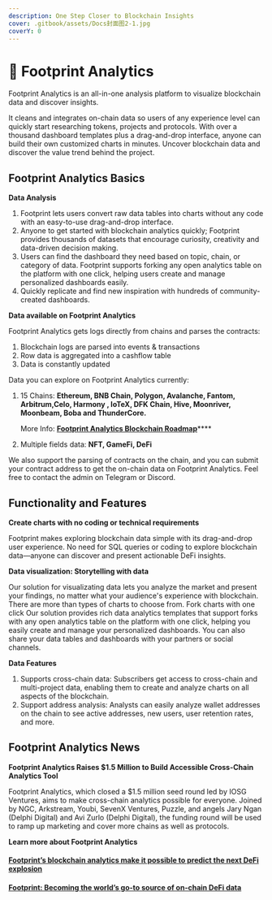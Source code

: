 ```yaml
---
description: One Step Closer to Blockchain Insights
cover: .gitbook/assets/Docs封面图2-1.jpg
coverY: 0
---
```


# 👣 Footprint Analytics

Footprint Analytics is an all-in-one analysis platform to visualize blockchain data and discover insights.&#x20;

It cleans and integrates on-chain data so users of any experience level can quickly start researching tokens, projects and protocols. With over a thousand dashboard templates plus a drag-and-drop interface, anyone can build their own customized charts in minutes. Uncover blockchain data and discover the value trend behind the project.



## **Footprint Analytics Basics**

**Data Analysis**

1. Footprint lets users convert raw data tables into charts without any code with an easy-to-use drag-and-drop interface.
2. Anyone to get started with blockchain analytics quickly; Footprint provides thousands of datasets that encourage curiosity, creativity and data-driven decision making.
3. Users can find the dashboard they need based on topic, chain, or category of data. Footprint supports forking any open analytics table on the platform with one click, helping users create and manage personalized dashboards easily.
4. Quickly replicate and find new inspiration with hundreds of community-created dashboards.

**Data available on Footprint Analytics**

Footprint Analytics gets logs directly from chains and parses the contracts:

1. Blockchain logs are parsed into events & transactions
2. Row data is aggregated into a cashflow table
3. Data is constantly updated

Data you can explore on Footprint Analytics currently:

1.  15 Chains: **Ethereum, BNB Chain, Polygon, Avalanche, Fantom, Arbitrum,Celo, Harmony , loTeX, DFK Chain, Hive, Moonriver, Moonbeam, Boba and ThunderCore.** &#x20;

    More Info: [**Footprint Analytics Blockchain Roadmap**](https://docs.google.com/spreadsheets/d/1hPJjCKuC7XLDV9MjyDUm6TSfwtcvB7ScOLE3XSKdZ9M/edit?usp=sharing)****
2. Multiple fields data: **NFT, GameFi, DeFi**

We also support the parsing of contracts on the chain, and you can submit your contract address to get the on-chain data on Footprint Analytics. Feel free to contact the admin on Telegram or Discord.



## Functionality and Features

**Create charts with no coding or technical requirements**&#x20;

Footprint makes exploring blockchain data simple with its drag-and-drop user experience. No need for SQL queries or coding to explore blockchain data—anyone can discover and present actionable DeFi insights.

**Data visualization: Storytelling with data**&#x20;

Our solution for visualizating data lets you analyze the market and present your findings, no matter what your audience's experience with blockchain. There are more than types of charts to choose from. Fork charts with one click Our solution provides rich data analytics templates that support forks with any open analytics table on the platform with one click, helping you easily create and manage your personalized dashboards. You can also share your data tables and dashboards with your partners or social channels.

**Data Features**

1. Supports cross-chain data: Subscribers get access to cross-chain and multi-project data, enabling them to create and analyze charts on all aspects of the blockchain.
2. Support address analysis: Analysts can easily analyze wallet addresses on the chain to see active addresses, new users, user retention rates, and more.



## Footprint Analytics News

**Footprint Analytics Raises $1.5 Million to Build Accessible Cross-Chain Analytics Tool**

Footprint Analytics, which closed a $1.5 million seed round led by IOSG Ventures, aims to make cross-chain analytics possible for everyone. Joined by NGC, Arkstream, Youbi, SevenX Ventures, Puzzle, and angels Jary Ngan (Delphi Digital) and Avi Zurlo (Delphi Digital), the funding round will be used to ramp up marketing and cover more chains as well as protocols.



**Learn more about Footprint Analytics**

#### [Footprint’s blockchain analytics make it possible to predict the next DeFi explosion](https://ambcrypto.com/footprints-blockchain-analytics-makes-it-possible-to-predict-the-next-defi-explosion/)

#### [Footprint: Becoming the world’s go-to source of on-chain DeFi data](https://ambcrypto.com/footprint-becoming-the-worlds-go-to-source-of-on-chain-defi-data/)


